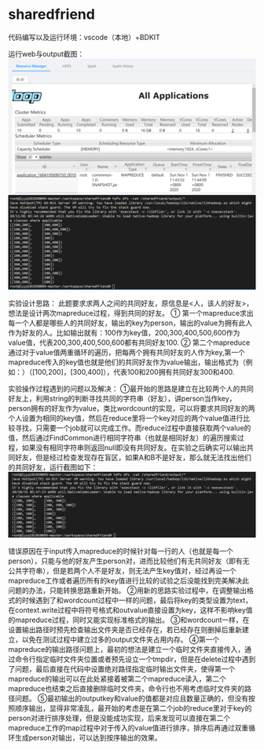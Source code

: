 # sharedfriend

代码编写以及运行环境：vscode（本地）+BDKIT

运行web与output截图：
![web](https://github.com/threethousanddrops/sharedfriend/blob/main/images/web.png)
![web](https://github.com/threethousanddrops/sharedfriend/blob/main/images/output.png)



实验设计思路：
此题要求求两人之间的共同好友，原信息是<人，该人的好友>，想法是设计两次mapreduce过程，得到共同的好友。
① 第一个mapreduce求出每一个人都是哪些人的共同好友，输出的key为person，输出的value为拥有此人作为好友的人。比如输出就有：100作为key值，200,300,400,500,600作为value值，代表200,300,400,500,600都有共同好友100.
② 第二个mapreduce通过对于value值两重循环的遍历，把每两个拥有共同好友的人作为key,第一个mapreduce传入的key值也就是他们的共同好友作为value输出，输出格式为（例如：）（[100,200]，[300,400]），代表100和200拥有共同好友300和400.


实验操作过程遇到的问题以及解决：
①最开始的思路是建立在比较两个人的共同好友上，利用string的判断寻找共同的字符串（好友），讲person当作key，person拥有的好友作为value，类比wordcount的实现，可以将要求共同好友的两个人设置为相同的key值，然后在reduce里将一个key对应的两个value值进行比较寻找，只需要一个job就可以完成工作。而reduce过程中直接获取两个value的值，然后通过FindCommon进行相同字符串（也就是相同好友）的遍历搜索过程，如果没有相同字符串则返回null即没有共同好友。在实验之后确实可以输出共同好友，但是经过检查发现存在盲区，如果A和B不是好友，那么就无法找出他们的共同好友，运行截图如下：
![web](https://github.com/threethousanddrops/sharedfriend/blob/main/images/falseoutput.png)

错误原因在于input传入mapreduce的时候针对每一行的人（也就是每一个person），只能与他的好友产生person对，进而比较他们有无共同好友（即有无公共字符串），但是若两个人不是好友，则无法产生key值对，经过再设一个mapreduce工作或者遍历所有的key值进行比较的试验之后没能找到完美解决此问题的办法，只能转换思路重新开始。
②用新的思路实验过程中，在调整输出格式的时候遇到了和wordcount过程中一样的问题，最后将key的类型设置为text，在context.write过程中将符号格式和outvalue直接设置为key，这样不影响key值的mapreduce过程，同时又能实现标准格式的输出。
③和wordcount一样，在设置输出路径时预先检查输出文件夹是否已经存在，若已经存在则删掉后重新建立，以免在测试过程中建立过多的output文件夹占用内存。
④第一个mapreduce的输出路径问题上，最初的想法是建立一个临时文件夹直接传入，通过命令行指定临时文件夹位置或者预先设立一个tmpdir，但是在delete过程中遇到了问题，最后直接在代码中设置绝对路径指定临时输出文件夹，使得第一个mapreduce的输出可以在此处紧接着被第二个mapreduce读入，第二个mapreduce也结束之后直接删除临时文件夹，命令行也不用考虑临时文件夹的路径问题。
⑤最初输出的outputkey和value的值都是对应且数量正确的，但没有按照顺序输出，显得非常凌乱，最开始的考虑是在第二个job的reduce里对于key的person对进行排序处理，但是没能成功实现，后来发现可以直接在第二个mapreduce工作的map过程中对于传入的value值进行排序，排序后再通过双重循环生成person对输出，可以达到按序输出的效果。

